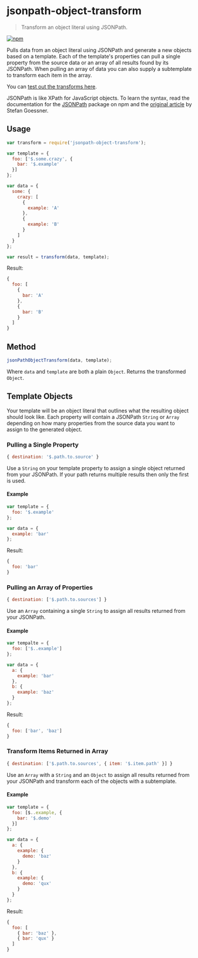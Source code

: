 # jsonpath-object-transform
> Transform an object literal using JSONPath.

[![npm](https://badge.fury.io/js/jsonpath-object-transform.png)](http://badge.fury.io/js/jsonpath-object-transform)

Pulls data from an object literal using JSONPath and generate a new objects based on a template. Each of the template's properties can pull a single property from the source data or an array of all results found by its JSONPath. When pulling an array of data you can also supply a subtemplate to transform each item in the array.

You can [test out the transforms here](http://json-object-transform.meteor.com).

JSONPath is like XPath for JavaScript objects. To learn the syntax, read the documentation for the [JSONPath](https://www.npmjs.org/package/JSONPath) package on npm and the [original article](http://goessner.net/articles/JsonPath/) by Stefan Goessner.

## Usage
```js
var transform = require('jsonpath-object-transform');

var template = {
  foo: ['$.some.crazy', {
    bar: '$.example'
  }]
};

var data = {
  some: {
    crazy: [
      {
        example: 'A'
      },
      {
        example: 'B'
      }
    ]
  }
};

var result = transform(data, template);
```
Result:
```js
{
  foo: [
    {
      bar: 'A'
    },
    {
      bar: 'B'
    }
  ]
}
```

## Method
```js
jsonPathObjectTransform(data, template);
```
Where `data` and `template` are both a plain `Object`. Returns the transformed `Object`.

## Template Objects
Your template will be an object literal that outlines what the resulting object should look like. Each property will contain a JSONPath `String` or `Array` depending on how many properties from the source data you want to assign to the generated object.

### Pulling a Single Property
```js
{ destination: '$.path.to.source' }
```
Use a `String` on your template property to assign a single object returned from your JSONPath. If your path returns multiple results then only the first is used.

#### Example
```js
var template = {
  foo: '$.example'
};

var data = {
  example: 'bar'
};
```
Result:
```js
{
  foo: 'bar'
}
```

### Pulling an Array of Properties
```js
{ destination: ['$.path.to.sources'] }
```
Use an `Array` containing a single `String` to assign all results returned from your JSONPath.

#### Example
```js
var tempalte = {
  foo: ['$..example']
};

var data = {
  a: {
    example: 'bar'
  },
  b: {
    example: 'baz'
  }
};
```
Result:
```js
{
  foo: ['bar', 'baz']
}
```

### Transform Items Returned in Array
```js
{ destination: ['$.path.to.sources', { item: '$.item.path' }] }
```
Use an `Array` with a `String` and an `Object` to assign all results returned from your JSONPath and transform each of the objects with a subtemplate.

#### Example
```js
var template = {
  foo: [$..example, {
    bar: '$.demo'
  }]
};

var data = {
  a: {
    example: {
      demo: 'baz'
    }
  },
  b: {
    example: {
      demo: 'qux'
    }
  }
};
```
Result:
```js
{
  foo: [
    { bar: 'baz' },
    { bar: 'qux' }
  ]
}
```
